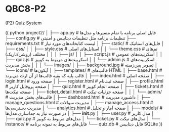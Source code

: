 # QBC8-P2
(P2) Quiz System

((
python project2/
│
├── app.py                         # فایل اصلی برنامه با تمام مسیرها و مدل‌ها
├── config.py                      # تنظیمات برنامه مثل تنظیمات دیتابیس و امنیتی
├── requirements.txt               # لیست کتابخانه‌های مورد نیاز
│
├── static/                        # فایل‌های استاتیک
│   ├── css/
│   │   ├── style.css              # استایل‌های اصلی
│   │   └── theme.css              # تم‌های مختلف (روشن/تاریک)
│   │
│   ├── js/
│   │   ├── script.js              # اسکریپت‌های عمومی
│   │   ├── quiz.js                # اسکریپت‌های مربوط به کوییز
│   │   └── admin.js               # اسکریپت‌های بخش مدیریت
│   │
│   └── images/
│       ├── background.jpg         # تصویر پس‌زمینه
│       └── icons/                 # آیکون‌ها
│
├── templates/                     # قالب‌های HTML
│   ├── base.html                  # قالب پایه که بقیه قالب‌ها از آن ارث می‌برند
│   ├── index.html                 # صفحه اصلی
│   ├── login.html                 # صفحه ورود
│   ├── register.html              # صفحه ثبت‌نام
│   ├── profile.html               # صفحه پروفایل کاربر
│   ├── quiz.html                  # صفحه انجام کوییز
│   ├── tickets.html               # صفحه تیکت‌ها
│   ├── ticket_detail.html         # صفحه جزئیات تیکت
│   │
│   └── admin/                     # قالب‌های بخش مدیریت
│       ├── dashboard.html         # داشبورد مدیریت
│       ├── manage_questions.html  # مدیریت سوالات
│       ├── manage_access.html     # مدیریت دسترسی‌ها
│       └── analytics.html         # صفحه آمار و تحلیل
│
├── models/                        # در صورت نیاز به جداسازی مدل‌ها
│   ├── __init__.py
│   ├── user.py                    # مدل کاربر
│   ├── quiz.py                    # مدل‌های مربوط به کوییز
│   └── ticket.py                  # مدل‌های تیکت
│
└── instance/                      # فایل‌های مربوط به نمونه برنامه
    └── quiz.db                    # فایل دیتابیس SQLite
))

        
